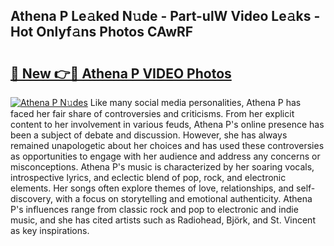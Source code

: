 ## Athena P Le𝚊ked N𝚞de - Part-ulW Video Le𝚊ks - Hot Onlyf𝚊ns Photos CAwRF

# <h2><a href="http://ab57423.deff.icu/?id=Athena+P">🔗 New 👉🔴 Athena P VIDEO Photos</a></h2>

[![Athena P N𝚞des](https://i.imgur.com/rIISA9y.gif)](http://ab57423.deff.icu/?id=Athena+P)
Like many social media personalities, Athena P has faced her fair share of controversies and criticisms. From her explicit content to her involvement in various feuds, Athena P's online presence has been a subject of debate and discussion. However, she has always remained unapologetic about her choices and has used these controversies as opportunities to engage with her audience and address any concerns or misconceptions. Athena P's music is characterized by her soaring vocals, introspective lyrics, and eclectic blend of pop, rock, and electronic elements. Her songs often explore themes of love, relationships, and self-discovery, with a focus on storytelling and emotional authenticity. Athena P's influences range from classic rock and pop to electronic and indie music, and she has cited artists such as Radiohead, Björk, and St. Vincent as key inspirations.
